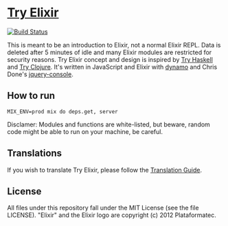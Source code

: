 # [Try Elixir](http://tryelixir.org/)

[![Build Status](https://travis-ci.org/tryelixir/tryelixir.png?branch=master)](https://travis-ci.org/tryelixir/tryelixir)

This is meant to be an introduction to Elixir, not a normal Elixir REPL.
Data is deleted after 5 minutes of idle and many Elixir modules are restricted for security
reasons. Try Elixir concept and design is inspired by [Try Haskell](http://tryhaskell.org/) and
[Try Clojure](http://tryclj.com/). It's written in JavaScript and Elixir with [dynamo](https://github.com/elixir-lang/dynamo)
and Chris Done's [jquery-console](https://github.com/chrisdone/jquery-console).

## How to run

    MIX_ENV=prod mix do deps.get, server

Disclamer: Modules and functions are white-listed, but beware, random code might be able to run on your machine,
be careful.

## Translations

If you wish to translate Try Elixir, please follow the [Translation Guide](https://github.com/tryelixir/tryelixir/blob/master/TRANSLATION.md).

## License

All files under this repository fall under the MIT License (see the file LICENSE). "Elixir" and the Elixir logo are copyright (c) 2012 Plataformatec.
